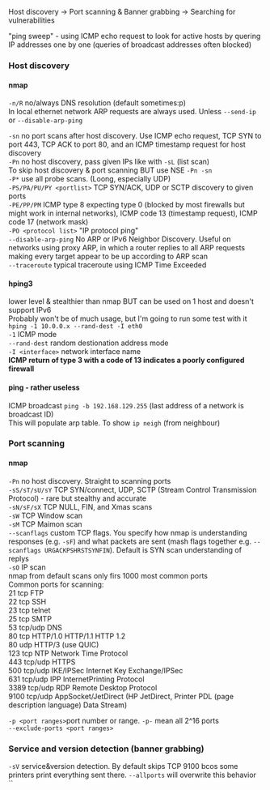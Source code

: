 Host discovery -> Port scanning & Banner grabbing -> Searching for vulnerabilities

"ping sweep" -  using ICMP echo request to look for active hosts by quering IP addresses one by one (queries of broadcast addresses often blocked)

### Host discovery
#### nmap
`-n/R` no/always DNS resolution (default sometimes:p)  
In local ethernet network ARP requests are always used. Unless `--send-ip` or `--disable-arp-ping`

`-sn` no port scans after host discovery. Use ICMP echo request, TCP SYN to port 443, TCP ACK to port 80, and an ICMP timestamp request for host discovery  
`-Pn` no host discovery, pass given IPs like with `-sL` (list scan)  
To skip host discovery & port scanning BUT use NSE `-Pn -sn`  
`-P*` use all probe scans. (Loong, especially UDP)  
  `-PS/PA/PU/PY <portlist>` TCP SYN/ACK, UDP or SCTP discovery to given ports  
  `-PE/PP/PM` ICMP type 8 expecting type 0 (blocked by most firewalls but might work in internal networks), ICMP code 13 (timestamp request), ICMP code 17 (network mask)  
  `-PO <protocol list>` "IP protocol ping"  
`--disable-arp-ping` No ARP or IPv6 Neighbor Discovery. Useful on networks using proxy ARP, in which a router replies to all ARP requests making every target appear to be up according to ARP scan  
`--traceroute` typical traceroute using ICMP Time Exceeded  
#### hping3
lower level & stealthier than nmap BUT can be used on 1 host and doesn't support IPv6  
Probably won't be of much usage, but I'm going to run some test with it  
  `hping -1 10.0.0.x --rand-dest -I eth0`  
        `-1` ICMP mode  
        `--rand-dest` random destionation address mode  
        `-I <interface>` network interface name  
**ICMP return of type 3 with a code of 13 indicates a poorly configured firewall**  
#### ping - rather useless
ICMP broadcast `ping -b 192.168.129.255` (last address of a network is broadcast ID)  
This will populate arp table. To show `ip neigh` (from neighbour)  

### Port scanning
#### nmap
`-Pn` no host discovery. Straight to scanning ports  
`-sS/sT/sU/sY` TCP SYN/connect, UDP, SCTP (Stream Control Transmission Protocol) - rare but stealthy and accurate  
`-sN/sF/sX` TCP NULL, FIN, and Xmas scans  
`-sW` TCP Window scan  
`-sM` TCP Maimon scan  
`--scanflags` custom TCP flags. You specify how nmap is understanding responses (e.g. `-sF`) and what packets are sent 
(mash flags together e.g. `--scanflags URGACKPSHRSTSYNFIN`). Default is SYN scan understanding of replys  
`-sO` IP scan  
nmap from default scans only firs 1000 most common ports  
Common ports for scanning:  
21 tcp FTP  
22 tcp SSH  
23 tcp telnet  
25 tcp SMTP  
53 tcp/udp DNS  
80 tcp HTTP/1.0 HTTP/1.1 HTTP 1.2  
80 udp HTTP/3 (use QUIC)  
123 tcp NTP Network Time Protocol  
443 tcp/udp HTTPS  
500 tcp/udp IKE/IPSec Internet Key Exchange/IPSec  
631 tcp/udp IPP InternetPrinting Protocol  
3389 tcp/udp RDP Remote Desktop Protocol  
9100 tcp/udp AppSocket/JetDirect (HP JetDirect, Printer PDL (page description language) Data Stream)  

`-p <port ranges>`port number or range. `-p-` mean all 2^16 ports  
`--exclude-ports <port ranges>`  

### Service and version detection (banner grabbing)
`-sV` service&version detection. By default skips TCP 9100 bcos some printers print everything sent there. `--allports` will overwrite this behavior  
``




